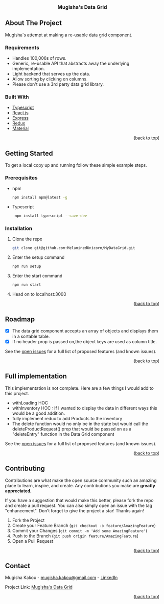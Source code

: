 <div id="top"></div>

<br />
<div align="center">

<h3 align="center">Mugisha's Data Grid</h3>

</div>


<!-- ABOUT THE PROJECT -->
## About The Project
Mugisha's attempt at making a re-usable data grid component.

### Requirements

- Handles 100,000s of rows.
- Generic, re-usable API that abstracts away the underlying implementation.
- Light backend that serves up the data.
- Allow sorting by clicking on columns.
- Please don't use a 3rd party data grid library.


### Built With

* [Typescript](https://www.typescriptlang.org/)
* [React.js](https://reactjs.org/)
* [Express](https://expressjs.com/)
* [Redux](https://redux.js.org/)
* [Material](https://mui.com/)


<p align="right">(<a href="#top">back to top</a>)</p>



<!-- GETTING STARTED -->
## Getting Started

To get a local copy up and running follow these simple example steps.

### Prerequisites


* npm
  ```sh
  npm install npm@latest -g
  ```
* Typescript
  ```sh
   npm install typescript --save-dev
  ```
 

### Installation

1. Clone the repo
   ```sh
   git clone git@github.com:MelaninedUnicorn/MyDataGrid.git
   ```
2. Enter the setup command
   ```sh
   npm run setup
   ```
4. Enter the start command
   ```sh
   npm run start
   ```
5. Head on to localhost:3000

<p align="right">(<a href="#top">back to top</a>)</p>





<!-- ROADMAP -->
## Roadmap

- [x] The data grid component accepts an array of objects and displays them in a sortable table. 
- [x] If no header prop is passed on,the object keys are used as column title. 

See the [open issues](https://github.com/MelaninedUnicorn/MyDataGrid/issues) for a full list of proposed features (and known issues).

<p align="right">(<a href="#top">back to top</a>)</p>

<!-- ROADMAP -->
## Full implementation
This implementation is not complete. Here are a few things I would add to this project.

- withLoading HOC
- withInventory HOC : If I wanted to display the data in different ways this would be a good addition.
- fully implement redux to add Products to the inventory
- The delete function would no only be in the state but would call the deleteProductRequest() prop that would be passed on as a "deleteEntry" function in the Data Grid component

See the [open issues](https://github.com/MelaninedUnicorn/MyDataGrid/issues) for a full list of proposed features (and known issues).

<p align="right">(<a href="#top">back to top</a>)</p>



<!-- CONTRIBUTING -->
## Contributing

Contributions are what make the open source community such an amazing place to learn, inspire, and create. Any contributions you make are **greatly appreciated**.

If you have a suggestion that would make this better, please fork the repo and create a pull request. You can also simply open an issue with the tag "enhancement".
Don't forget to give the project a star! Thanks again!

1. Fork the Project
2. Create your Feature Branch (`git checkout -b feature/AmazingFeature`)
3. Commit your Changes (`git commit -m 'Add some AmazingFeature'`)
4. Push to the Branch (`git push origin feature/AmazingFeature`)
5. Open a Pull Request

<p align="right">(<a href="#top">back to top</a>)</p>




<!-- CONTACT -->
## Contact

Mugisha Kakou - mugisha.kakou@gmail.com - [LinkedIn](https://www.linkedin.com/in/joycava/)


Project Link: [Mugisha's Data Grid](https://github.com/MelaninedUnicorn/MyDataGrid)

<p align="right">(<a href="#top">back to top</a>)</p>





